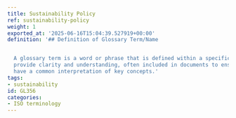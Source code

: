```yaml
---
title: Sustainability Policy
ref: sustainability-policy
weight: 1
exported_at: '2025-06-16T15:04:39.527919+00:00'
definition: '## Definition of Glossary Term/Name


  A glossary term is a word or phrase that is defined within a specific context to
  provide clarity and understanding, often included in documents to ensure all readers
  have a common interpretation of key concepts.'
tags:
- sustainability
id: GL356
categories:
- ISO terminology
---
```


